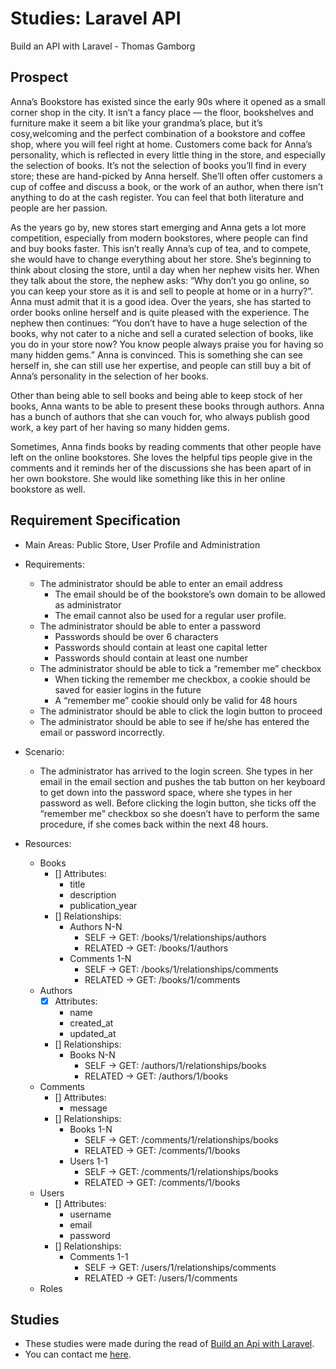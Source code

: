# Studies: Laravel API 
Build an API with Laravel - Thomas Gamborg

## Prospect

Anna’s Bookstore has existed since the early 90s where it opened as a small corner shop in the city. It isn’t a fancy place — the floor, bookshelves and furniture make it seem a bit like your grandma’s place, but it’s cosy,welcoming and the perfect combination of a bookstore and coffee shop, where you will feel right at home. Customers come back for Anna’s personality, which is reflected in every little thing in the store, and especially the selection of books. It’s not the selection of books you’ll find in every store; these are hand-picked by Anna herself. She’ll often offer customers a cup of coffee and discuss a book, or the work of an author, when there isn’t anything to do at the cash register. You can feel that both literature and people are her passion.

As the years go by, new stores start emerging and Anna gets a lot more competition, especially from modern bookstores, where people can find and buy books faster. This isn’t really Anna’s cup of tea, and to compete, she would have to change everything about her store. She’s beginning to think about closing the store, until a day when her nephew visits her. When they talk about the store, the nephew asks: “Why don’t you go online, so you can keep your store as it is and sell to people at home or in a hurry?”. Anna must admit that it is a good idea. Over the years, she has started to order books online herself and is quite pleased with the experience. The nephew then continues: “You don’t have to have a huge selection of the books, why not cater to a niche and sell a curated selection of books, like you do in your store now? You know people always praise you for having so many hidden gems.” Anna is convinced. This is something she can see herself in, she can still use her expertise, and people can still buy a bit of Anna’s personality in the selection of her books.

Other than being able to sell books and being able to keep stock of her books, Anna wants to be able to present these books through authors. Anna has a bunch of authors that she can vouch for, who always publish good work, a key part of her having so many hidden gems. 

Sometimes, Anna finds books by reading comments that other people have left on the online bookstores. She loves the helpful tips people give in the comments and it reminds her of the discussions she has been apart of in her own bookstore. She would like something like this in her online bookstore as well.


## Requirement Specification

- Main Areas: Public Store, User Profile and Administration

- Requirements:
    - The administrator should be able to enter an email address
        - The email should be of the bookstore’s own domain to be allowed as administrator
        - The email cannot also be used for a regular user profile.
    - The administrator should be able to enter a password
        - Passwords should be over 6 characters
        - Passwords should contain at least one capital letter
        - Passwords should contain at least one number
    - The administrator should be able to tick a “remember me” checkbox
        - When ticking the remember me checkbox, a cookie should be saved for easier logins in the future
        - A “remember me” cookie should only be valid for 48 hours
    - The administrator should be able to click the login button to proceed
    - The administrator should be able to see if he/she has entered the email or password incorrectly.

- Scenario:
    - The administrator has arrived to the login screen. She types in her email in the email section and pushes the tab button on her keyboard to get down into the password space, where she types in her password as well. Before clicking the login button, she ticks off the “remember me” checkbox so she doesn’t have to perform the same procedure, if she comes back within the next 48 hours.

- Resources:
    - Books
        - [] Attributes:
            - title
            - description
            - publication_year
        - [] Relationships:
            - Authors N-N
                - SELF -> GET: /books/1/relationships/authors
                - RELATED -> GET: /books/1/authors
            - Comments 1-N
                - SELF -> GET: /books/1/relationships/comments
                - RELATED -> GET: /books/1/comments
    - Authors
        - [x] Attributes:
            - name
            - created_at
            - updated_at
        - [] Relationships:
            - Books N-N
                - SELF -> GET: /authors/1/relationships/books
                - RELATED -> GET: /authors/1/books
    - Comments
        - [] Attributes:
            - message
        - [] Relationships:
            - Books 1-N
                - SELF -> GET: /comments/1/relationships/books
                - RELATED -> GET: /comments/1/books
            - Users 1-1
                - SELF -> GET: /comments/1/relationships/books
                - RELATED -> GET: /comments/1/books
    - Users
        - [] Attributes:
            - username
            - email
            - password
        - [] Relationships:
            - Comments 1-1
                - SELF -> GET: /users/1/relationships/comments
                - RELATED -> GET: /users/1/comments
    - Roles

## Studies
- These studies were made during the read of [Build an Api with Laravel](https://buildanapi.com/).
- You can contact me [here](https://rafaelcasachi.dev/?from=github).
